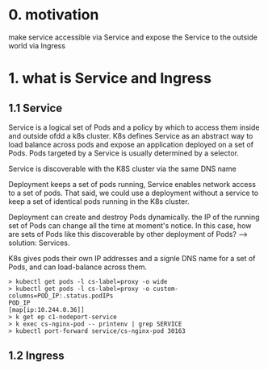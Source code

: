 # 0. motivation
make service accessible via Service and expose the Service to the outside world via Ingress

# 1. what is Service and Ingress
## 1.1 Service
Service is a logical set of Pods and a policy by which to access them inside and outside ofdd a k8s cluster. K8s defines Service as an abstract way to load balance across pods and expose an application deployed on a set of Pods. Pods targeted by a Service is usually determined by a selector.

Service is discoverable with the K8S cluster via the same DNS name

Deployment keeps a set of pods running, Service enables network access to a set of pods.
That said, we could use a deployment without a service to keep a set of identical pods running in the K8s cluster.

Deployment can create and destroy Pods dynamically. the IP of the running set of Pods can change all the time at moment's notice. In this case, how are sets of Pods like this discoverable by other deployment of Pods? --> solution: Services.






K8s gives pods their own IP addresses and a signle DNS name for a set of Pods, and can load-balance across them.

```
> kubectl get pods -l cs-label=proxy -o wide  
> kubectl get pods -l cs-label=proxy -o custom-columns=POD_IP:.status.podIPs
POD_IP
[map[ip:10.244.0.36]]
> k get ep c1-nodeport-service
> k exec cs-nginx-pod -- printenv | grep SERVICE
> kubectl port-forward service/cs-nginx-pod 30163
```


## 1.2 Ingress





